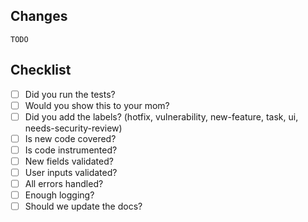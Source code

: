 ## Changes
`TODO`

## Checklist
- [ ] Did you run the tests?
- [ ] Would you show this to your mom?
- [ ] Did you add the labels? (hotfix, vulnerability, new-feature, task, ui, needs-security-review)
- [ ] Is new code covered?
- [ ] Is code instrumented?
- [ ] New fields validated?
- [ ] User inputs validated?
- [ ] All errors handled?
- [ ] Enough logging?
- [ ] Should we update the docs?
